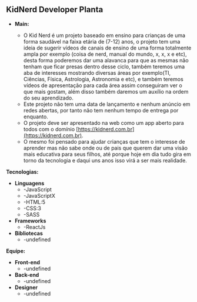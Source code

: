 ## KidNerd Developer Planta

* **Main:**
  
  * O Kid Nerd é um projeto baseado em ensino para crianças de uma forma saudável na faixa etária de (7-12) anos, o projeto tem uma ideia de sugerir vídeos de canais de ensino de uma forma totalmente ampla por exemplo (coisa de nerd, manual do mundo,  x, x, x e etc), desta forma poderemos dar uma alavanca para que as mesmas não tenham que ficar presas dentro desse ciclo, também teremos uma aba de interesses mostrando diversas áreas por exemplo(TI, Ciências, Física, Astrologia, Astronomia e etc), e também teremos vídeos de apresentação para cada área assim conseguiram ver o que mais gostam, além disso também daremos um auxílio na ordem do seu aprendizado.
  * Este projeto não tem uma data de lançamento e nenhum anúncio em redes abertas, por tanto não tem nenhum tempo de entrega por enquanto.
  * O projeto deve ser apresentado na web como um app aberto para todos com o domínio [https://kidnerd.com.br](https://kidnerd.com.br).
  * O mesmo foi pensado para ajudar crianças que tem o interesse de aprender mas não sabe onde ou de pais que querem dar uma visão mais educativa para seus filhos, até porque hoje em dia tudo gira em torno da tecnologia e daqui uns anos isso virá a ser mais realidade.
 

**Tecnologias:**
* **Linguagens**
   * -JavaScript
   * -JavaScriptX
   * -HTML:5
   * -CSS:3
   * -SASS
* **Frameworks**
   * -ReactJs
* **Bibliotecas**
   * -undefined


**Equipe:**
* **Front-end**
   * -undefined
* **Back-end**
   * -undefined
* **Designer**
   * -undefined
